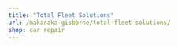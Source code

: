 ```yaml
---
title: "Total Fleet Solutions"
url: /makaraka-gisborne/total-fleet-solutions/
shop: car repair
---
```

